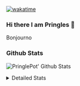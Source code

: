 [![wakatime](https://wakatime.com/badge/user/abd317df-612e-44b4-8787-15db7b574b2f.svg)](https://wakatime.com/@abd317df-612e-44b4-8787-15db7b574b2f)
### Hi there I am Pringles 👋

Bonjourno

### Github Stats
![PringlePot' Github Stats](https://github-readme-stats.vercel.app/api?username=PringlePot&show_icons=true&theme=dark&count_private=true)

<details>
  <summary>Detailed Stats</summary>
    
<!--START_SECTION:waka-->
![Code Time](http://img.shields.io/badge/Code%20Time-403%20hrs%2015%20mins-blue)

![Profile Views](http://img.shields.io/badge/Profile%20Views-3-blue)

![Lines of code](https://img.shields.io/badge/From%20Hello%20World%20I%27ve%20Written-110%20Thousand%20lines%20of%20code-blue)

**🐱 My GitHub Data** 

> 🏆 45 Contributions in the Year 2022
 > 
> 📦 90.7 kB Used in GitHub's Storage 
 > 
> 💼 Opted to Hire
 > 
> 📜 9 Public Repositories 
 > 
> 🔑 11 Private Repositories  
 > 
**I'm an Early 🐤** 

```text
🌞 Morning    124 commits    ████░░░░░░░░░░░░░░░░░░░░░   18.21% 
🌆 Daytime    274 commits    ██████████░░░░░░░░░░░░░░░   40.23% 
🌃 Evening    283 commits    ██████████░░░░░░░░░░░░░░░   41.56% 
🌙 Night      0 commits      ░░░░░░░░░░░░░░░░░░░░░░░░░   0.0%

```
📅 **I'm Most Productive on Sunday** 

```text
Monday       132 commits    ████░░░░░░░░░░░░░░░░░░░░░   19.38% 
Tuesday      62 commits     ██░░░░░░░░░░░░░░░░░░░░░░░   9.1% 
Wednesday    76 commits     ██░░░░░░░░░░░░░░░░░░░░░░░   11.16% 
Thursday     94 commits     ███░░░░░░░░░░░░░░░░░░░░░░   13.8% 
Friday       48 commits     █░░░░░░░░░░░░░░░░░░░░░░░░   7.05% 
Saturday     121 commits    ████░░░░░░░░░░░░░░░░░░░░░   17.77% 
Sunday       148 commits    █████░░░░░░░░░░░░░░░░░░░░   21.73%

```


📊 **This Week I Spent My Time On** 

```text
⌚︎ Time Zone: Europe/Amsterdam

💬 Programming Languages: 
Go                       7 hrs 17 mins       ████████████░░░░░░░░░░░░░   49.65% 
TypeScript               6 hrs 19 mins       ██████████░░░░░░░░░░░░░░░   43.08% 
CSS                      59 mins             █░░░░░░░░░░░░░░░░░░░░░░░░   6.76% 
JavaScript               1 min               ░░░░░░░░░░░░░░░░░░░░░░░░░   0.22% 
Text                     1 min               ░░░░░░░░░░░░░░░░░░░░░░░░░   0.21%

🔥 Editors: 
WebStorm                 7 hrs 20 mins       ████████████░░░░░░░░░░░░░   50.06% 
GoLand                   7 hrs 19 mins       ████████████░░░░░░░░░░░░░   49.94%

🐱‍💻 Projects: 
Frontend                 7 hrs 20 mins       ████████████░░░░░░░░░░░░░   50.06% 
Backend                  6 hrs 51 mins       ███████████░░░░░░░░░░░░░░   46.68% 
Viewer                   18 mins             ░░░░░░░░░░░░░░░░░░░░░░░░░   2.06% 
gofiber-bug              9 mins              ░░░░░░░░░░░░░░░░░░░░░░░░░   1.13% 
Unknown Project          0 secs              ░░░░░░░░░░░░░░░░░░░░░░░░░   0.06%

💻 Operating System: 
Windows                  14 hrs 40 mins      █████████████████████████   100.0%

```

**I Mostly Code in Java** 

```text
Java                     7 repos             ███████████░░░░░░░░░░░░░░   43.75% 
JavaScript               2 repos             ███░░░░░░░░░░░░░░░░░░░░░░   12.5% 
TypeScript               2 repos             ███░░░░░░░░░░░░░░░░░░░░░░   12.5% 
Python                   1 repo              █░░░░░░░░░░░░░░░░░░░░░░░░   6.25% 
Kotlin                   1 repo              █░░░░░░░░░░░░░░░░░░░░░░░░   6.25%

```


**Timeline**

![Chart not found](https://raw.githubusercontent.com/PringlePot/PringlePot/main/charts/bar_graph.png) 


 Last Updated on 12/02/2022 00:42:53 UTC
<!--END_SECTION:waka-->

</details>
